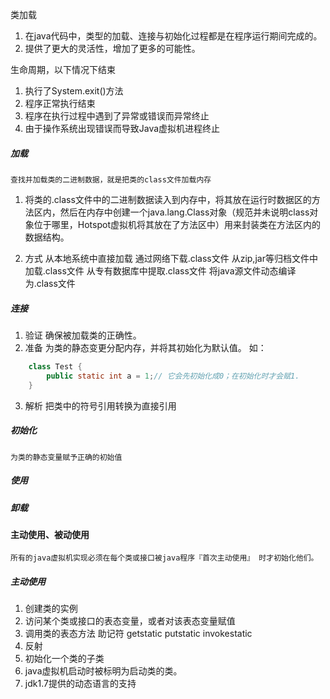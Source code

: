 
类加载
1. 在java代码中，类型的加载、连接与初始化过程都是在程序运行期间完成的。
2. 提供了更大的灵活性，增加了更多的可能性。

生命周期，以下情况下结束
1. 执行了System.exit()方法
2. 程序正常执行结束
3. 程序在执行过程中遇到了异常或错误而异常终止
4. 由于操作系统出现错误而导致Java虚拟机进程终止

##### 加载
    查找并加载类的二进制数据，就是把类的class文件加载内存
1. 将类的.class文件中的二进制数据读入到内存中，将其放在运行时数据区的方法区内，然后在内存中创建一个java.lang.Class对象（规范并未说明class对象位于哪里，Hotspot虚拟机将其放在了方法区中）用来封装类在方法区内的数据结构。

2. 方式 
    从本地系统中直接加载
    通过网络下载.class文件
    从zip,jar等归档文件中加载.class文件
    从专有数据库中提取.class文件
    将java源文件动态编译为.class文件

##### 连接
1. 验证
    确保被加载类的正确性。
2. 准备
    为类的静态变更分配内存，并将其初始化为默认值。
    如：
```java
    class Test {
        public static int a = 1;// 它会先初始化成0；在初始化时才会赋1.
    }

```
3. 解析
    把类中的符号引用转换为直接引用
##### 初始化
    为类的静态变量赋予正确的初始值
##### 使用
##### 卸载


#### 主动使用、被动使用
    所有的java虚拟机实现必须在每个类或接口被java程序『首次主动使用』 时才初始化他们。

##### 主动使用
1. 创建类的实例
2. 访问某个类或接口的表态变量，或者对该表态变量赋值
3. 调用类的表态方法
    助记符 getstatic  putstatic  invokestatic
4. 反射
5. 初始化一个类的子类
6. java虚拟机启动时被标明为启动类的类。
7. jdk1.7提供的动态语言的支持



